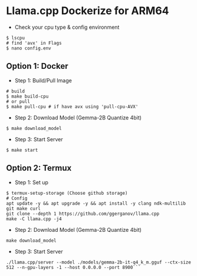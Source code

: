 # Llama.cpp Dockerize for ARM64

- Check your cpu type & config environment

```# command
$ lscpu
# find 'avx' in Flags
$ nano config.env
```


## Option 1: Docker
- Step 1: Build/Pull Image

```
# build
$ make build-cpu
# or pull
$ make pull-cpu # if have avx using 'pull-cpu-AVX'
```

- Step 2: Download Model (Gemma-2B Quantize 4bit)

```
$ make download_model
```

- Step 3: Start Server

```
$ make start
```

## Option 2: Termux

- Step 1: Set up

```
$ termux-setup-storage (Choose github storage)
# Config
apt update -y && apt upgrade -y && apt install -y clang ndk-multilib git make curl
git clone --depth 1 https://github.com/ggerganov/llama.cpp
make -C llama.cpp -j4
```

- Step 2: Download Model (Gemma-2B Quantize 4bit)

```
make download_model
```

- Step 3: Start Server

```
./llama.cpp/server --model ./models/gemma-2b-it-q4_k_m.gguf --ctx-size 512 --n-gpu-layers -1 --host 0.0.0.0 --port 8900```